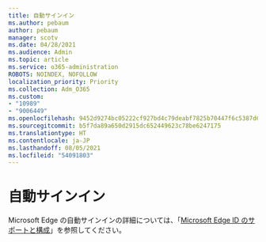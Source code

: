 ```yaml
---
title: 自動サインイン
ms.author: pebaum
author: pebaum
manager: scotv
ms.date: 04/28/2021
ms.audience: Admin
ms.topic: article
ms.service: o365-administration
ROBOTS: NOINDEX, NOFOLLOW
localization_priority: Priority
ms.collection: Adm_O365
ms.custom:
- "10989"
- "9006449"
ms.openlocfilehash: 9452d9274bc05222cf927bd4c79deabf7825b70447f6c5387d65e1a37f8f2db5
ms.sourcegitcommit: b5f7da89a650d2915dc652449623c78be6247175
ms.translationtype: HT
ms.contentlocale: ja-JP
ms.lasthandoff: 08/05/2021
ms.locfileid: "54091803"
---
```

# <a name="automatic-sign-in"></a>自動サインイン

Microsoft Edge の自動サインインの詳細については、「[Microsoft Edge ID のサポートと構成](https://docs.microsoft.com/deployedge/microsoft-edge-security-identity#automatic-sign-in)」を参照してください。 